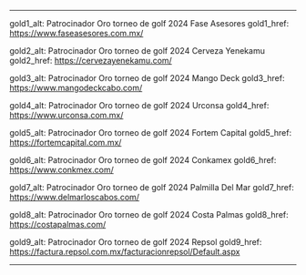 ---

gold1_alt: Patrocinador Oro torneo de golf 2024 Fase Asesores
gold1_href: https://www.faseasesores.com.mx/

gold2_alt: Patrocinador Oro torneo de golf 2024 Cerveza Yenekamu
gold2_href: https://cervezayenekamu.com/

gold3_alt: Patrocinador Oro torneo de golf 2024 Mango Deck 
gold3_href: https://www.mangodeckcabo.com/

gold4_alt: Patrocinador Oro torneo de golf 2024 Urconsa
gold4_href: https://www.urconsa.com.mx/

gold5_alt: Patrocinador Oro torneo de golf 2024 Fortem Capital
gold5_href: https://fortemcapital.com.mx/

gold6_alt: Patrocinador Oro torneo de golf 2024 Conkamex 
gold6_href: https://www.conkmex.com/

gold7_alt: Patrocinador Oro torneo de golf 2024 Palmilla Del Mar
gold7_href: https://www.delmarloscabos.com/

gold8_alt: Patrocinador Oro torneo de golf 2024 Costa Palmas
gold8_href: https://costapalmas.com/

gold9_alt: Patrocinador Oro torneo de golf 2024 Repsol
gold9_href: https://factura.repsol.com.mx/facturacionrepsol/Default.aspx


---